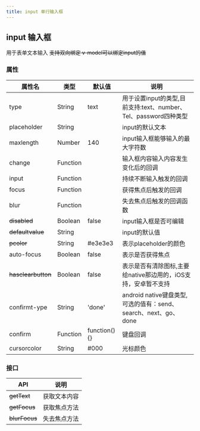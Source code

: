 ```yaml
---
title: input 单行输入框
---
```


## input 输入框

用于表单文本输入 <del>支持双向绑定 v-model可以绑定input的值


### 属性

| 属性名 | 类型 | 默认值 | 说明 |
|---|---|---|---|
| type  | String | text | 用于设置input的类型,目前支持:text、number、Tel、password四种类型 |
| placeholder | String |  | input的默认文本 |
| maxlength| Number | 140 | input输入框能够输入的最大字符数 |
| change | Function |  | 输入框内容输入内容发生变化后的回调 |
| input | Function |  | 持续不断输入触发的回调 |
| focus | Function |  | 获得焦点后触发的回调 |
| blur | Function | | 失去焦点后触发的回调函数|
| <del> disabled | Boolean | false | input输入框是否可编辑|
| <del> defaultvalue | String |  | input的默认值 |
| <del> pcolor | String | #e3e3e3 | 表示placeholder的颜色 |
| auto-focus | Boolean | false | 表示是否获得焦点 |
| <del> hasclearbutton | Boolean | false | 表示是否有清除图标,主要给native那边用的，iOS支持，安卓暂不支持 |
| confirmt-ype | String | 'done' | android native键盘类型,可选的值有：send、search、next、go、done|
| confirm | Function | function(){} | 键盘回调 |
| cursorcolor | String | #000 | 光标颜色 |

### 接口

| API | 说明 |
|---|---|
| <del> getText | 获取文本内容 |
| <del> getFocus | 获取焦点方法  |
| <del> blurFocus | 失去焦点方法  |

